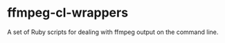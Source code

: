 ffmpeg-cl-wrappers
==================

A set of Ruby scripts for dealing with ffmpeg output on the command line.
